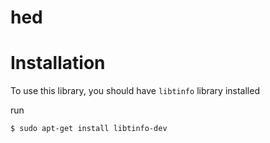 # hed

# Installation 
To use this library, you should have `libtinfo` library installed

run

```$ sudo apt-get install libtinfo-dev```
